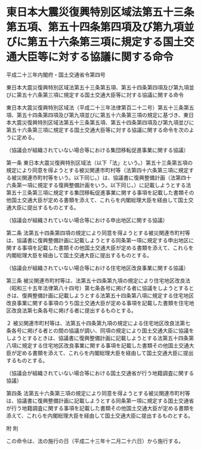 # 東日本大震災復興特別区域法第五十三条第五項、第五十四条第四項及び第九項並びに第五十六条第三項に規定する国土交通大臣等に対する協議に関する命令

平成二十三年内閣府・国土交通省令第四号

東日本大震災復興特別区域法第五十三条第五項、第五十四条第四項及び第九項並びに第五十六条第三項に規定する国土交通大臣等に対する協議に関する命令

東日本大震災復興特別区域法（平成二十三年法律第百二十二号）第五十三条第五項、第五十四条第四項及び第九項並びに第五十六条第三項の規定に基づき、東日本大震災復興特別区域法第五十三条第五項、第五十四条第四項及び第九項並びに第五十六条第三項に規定する国土交通大臣等に対する協議に関する命令を次のように定める。

（協議会が組織されていない場合等における集団移転促進事業に関する協議）

第一条 東日本大震災復興特別区域法（以下「法」という。）第五十三条第五項の規定により同意を得ようとする被災関連市町村等（法第四十六条第三項に規定する被災関連市町村等をいう。以下同じ。）は、協議書に復興整備計画（法第四十六条第一項に規定する復興整備計画をいう。以下同じ。）に記載しようとする法第五十三条第三項に規定する集団移転促進事業に関する事項を記載した書類その他国土交通大臣が定める書類を添えて、これらを内閣総理大臣を経由して国土交通大臣に提出するものとする。

（協議会が組織されていない場合等における申出地区に関する協議）

第二条 法第五十四条第四項の規定により同意を得ようとする被災関連市町村等は、協議書に復興整備計画に記載しようとする同条第一項に規定する申出地区に関する事項を記載した書類その他国土交通大臣が定める書類を添えて、これらを内閣総理大臣を経由して国土交通大臣に提出するものとする。

（協議会が組織されていない場合等における住宅地区改良事業に関する協議）

第三条 被災関連市町村等は、法第五十四条第九項の規定により住宅地区改良法（昭和三十五年法律第八十四号）第七条各号に掲げる者に協議をしようとするときは、復興整備計画に記載しようとする法第五十四条第八項に規定する住宅地区改良事業に関する事項のうち国土交通大臣が定める事項を記載した書類を住宅地区改良法第七条各号に掲げる者に提出するものとする。

２ 被災関連市町村等は、法第五十四条第九項の規定による住宅地区改良法第七条各号に掲げる者との間の協議が調い、同項の規定により国土交通大臣に協議をしようとするときは、協議書に復興整備計画に記載しようとする法第五十四条第八項に規定する住宅地区改良事業に関する事項を記載した書類その他国土交通大臣が定める書類を添えて、これらを内閣総理大臣を経由して国土交通大臣に提出するものとする。

（協議会が組織されていない場合等における国土交通省が行う地籍調査に関する協議）

第四条 法第五十六条第三項の規定により同意を得ようとする被災関連市町村等は、協議書に復興整備計画に記載しようとする同条第一項に規定する国土交通省が行う地籍調査に関する事項を記載した書類その他国土交通大臣が定める書類を添えて、これらを内閣総理大臣を経由して国土交通大臣に提出するものとする。

附 則

この命令は、法の施行の日（平成二十三年十二月二十六日）から施行する。
